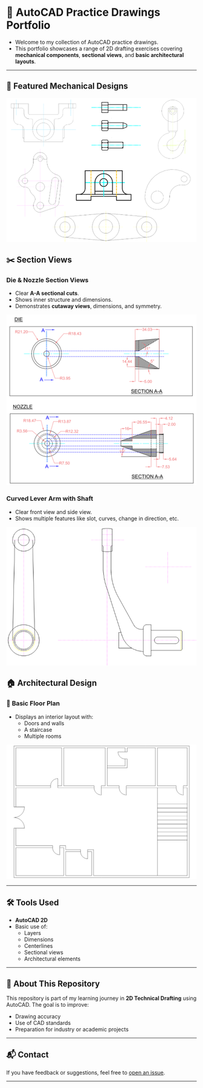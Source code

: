 # 💼 AutoCAD Practice Drawings Portfolio

- Welcome to my collection of AutoCAD practice drawings. 
- This portfolio showcases a range of 2D drafting exercises covering **mechanical components**, **sectional views**, and **basic architectural layouts**.

---

## 📐 Featured Mechanical Designs

![Mechanical Designs](mechanical_designs.png)


## ✂️ Section Views

### **Die & Nozzle Section Views**
- Clear **A-A sectional cuts**.
- Shows inner structure and dimensions.
- Demonstrates **cutaway views**, dimensions, and symmetry.
 
![Die & Nozzle](die_&_nozzle.png)

### **Curved Lever Arm with Shaft**
- Clear front view and side view.
- Shows multiple features like slot, curves, change in direction, etc.
 
![Lever Arm](curved_lever_arm.png)


## 🏠 Architectural Design

### 📏 **Basic Floor Plan**
- Displays an interior layout with:
  - Doors and walls
  - A staircase
  - Multiple rooms
 
![Floor Plan](floor_plan.png)

---

## 🛠 Tools Used

- **AutoCAD 2D**
- Basic use of:
  - Layers
  - Dimensions
  - Centerlines
  - Sectional views
  - Architectural elements

---

## 🔗 About This Repository

This repository is part of my learning journey in **2D Technical Drafting** using AutoCAD. The goal is to improve:
- Drawing accuracy
- Use of CAD standards
- Preparation for industry or academic projects

---

## 📬 Contact

If you have feedback or suggestions, feel free to [open an issue](https://github.com).

---

